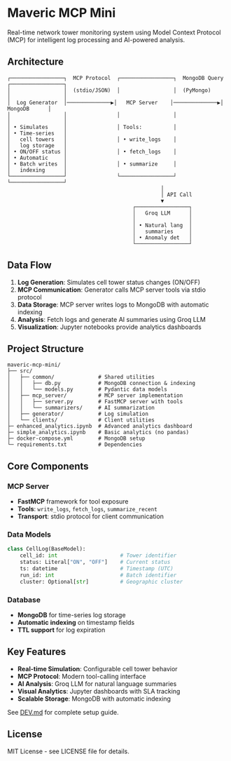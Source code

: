 # Maveric MCP Mini

Real-time network tower monitoring system using Model Context Protocol (MCP) for intelligent log processing and AI-powered analysis.

## Architecture

```
┌─────────────────┐  MCP Protocol  ┌─────────────────┐  MongoDB Query ┌─────────────────┐
│                 │  (stdio/JSON)  │                 │  (PyMongo)     │                 │
│  Log Generator  │──────────────▶│   MCP Server    │──────────────▶│    MongoDB      │
│                 │                │                 │                │                 │
│ • Simulates     │                │ Tools:          │                │ • Time-series   │
│   cell towers   │                │ • write_logs    │                │   log storage   │
│ • ON/OFF status │                │ • fetch_logs    │                │ • Automatic     │
│ • Batch writes  │                │ • summarize     │                │   indexing      │
└─────────────────┘                └─────────────────┘                └─────────────────┘
                                                 │
                                                 │ API Call
                                                 ▼
                                        ┌─────────────────┐
                                        │   Groq LLM      │
                                        │                 │
                                        │ • Natural lang  │
                                        │   summaries     │
                                        │ • Anomaly det   │
                                        └─────────────────┘
```



## Data Flow

1. **Log Generation**: Simulates cell tower status changes (ON/OFF)
2. **MCP Communication**: Generator calls MCP server tools via stdio protocol
3. **Data Storage**: MCP server writes logs to MongoDB with automatic indexing
4. **Analysis**: Fetch logs and generate AI summaries using Groq LLM
5. **Visualization**: Jupyter notebooks provide analytics dashboards

## Project Structure

```
maveric-mcp-mini/
├── src/
│   ├── common/              # Shared utilities
│   │   ├── db.py            # MongoDB connection & indexing
│   │   └── models.py        # Pydantic data models
│   ├── mcp_server/          # MCP server implementation
│   │   ├── server.py        # FastMCP server with tools
│   │   └── summarizers/     # AI summarization
│   ├── generator/           # Log simulation
│   └── clients/             # Client utilities
├─ enhanced_analytics.ipynb  # Advanced analytics dashboard
├─ simple_analytics.ipynb    # Basic analytics (no pandas)
├─ docker-compose.yml        # MongoDB setup
└─ requirements.txt          # Dependencies
```

## Core Components

### MCP Server
- **FastMCP** framework for tool exposure
- **Tools**: `write_logs`, `fetch_logs`, `summarize_recent`
- **Transport**: stdio protocol for client communication

### Data Models
```python
class CellLog(BaseModel):
    cell_id: int                    # Tower identifier
    status: Literal["ON", "OFF"]    # Current status
    ts: datetime                    # Timestamp (UTC)
    run_id: int                     # Batch identifier
    cluster: Optional[str]          # Geographic cluster
```

### Database
- **MongoDB** for time-series log storage
- **Automatic indexing** on timestamp fields
- **TTL support** for log expiration

## Key Features

- **Real-time Simulation**: Configurable cell tower behavior
- **MCP Protocol**: Modern tool-calling interface  
- **AI Analysis**: Groq LLM for natural language summaries
- **Visual Analytics**: Jupyter dashboards with SLA tracking
- **Scalable Storage**: MongoDB with automatic indexing


See [DEV.md](DEV.md) for complete setup guide.

## License

MIT License - see LICENSE file for details.